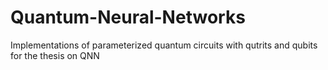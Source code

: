 # Quantum-Neural-Networks
Implementations of parameterized quantum circuits with qutrits and qubits for the thesis on QNN
